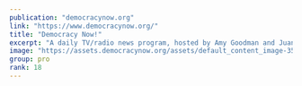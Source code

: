 ```yaml
---
publication: "democracynow.org"
link: "https://www.democracynow.org/"
title: "Democracy Now!"
excerpt: "A daily TV/radio news program, hosted by Amy Goodman and Juan Gonzalez, pioneering the largest community media collaboration in the U.S."
image: "https://assets.democracynow.org/assets/default_content_image-354f4555cc64afadc730d64243c658dd0af1f330152adcda6c4900cb4a26f082.jpg"
group: pro
rank: 18
---
```

